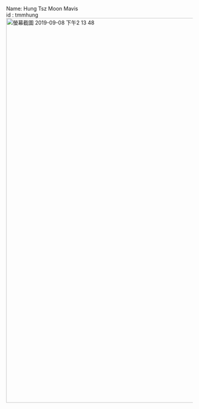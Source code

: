 Name: Hung Tsz Moon Mavis </br>
id : tmmhung </br>
<img width="1037" alt="螢幕截圖 2019-09-08 下午2 13 48" src="https://user-images.githubusercontent.com/42667039/64484367-8d7e0980-d243-11e9-97d3-0b15b398712d.png">
